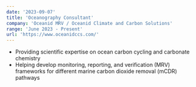 ```yaml
---
date: '2023-09-07'
title: 'Oceanography Consultant'
company: 'Oceanid MRV / Oceanid Climate and Carbon Solutions'
range: 'June 2023 - Present'
url: 'https://www.oceanidccs.com/'
---
```


- Providing scientific expertise on ocean carbon cycling and carbonate chemistry
- Helping develop monitoring, reporting, and verification (MRV) frameworks for different marine carbon dioxide removal (mCDR) pathways